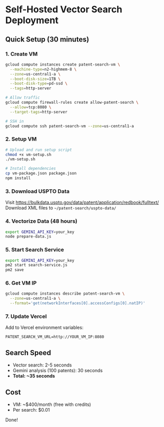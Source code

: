 # Self-Hosted Vector Search Deployment

## Quick Setup (30 minutes)

### 1. Create VM
```bash
gcloud compute instances create patent-search-vm \
  --machine-type=n2-highmem-8 \
  --zone=us-central1-a \
  --boot-disk-size=1TB \
  --boot-disk-type=pd-ssd \
  --tags=http-server

# Allow traffic
gcloud compute firewall-rules create allow-patent-search \
  --allow=tcp:8080 \
  --target-tags=http-server

# SSH in
gcloud compute ssh patent-search-vm --zone=us-central1-a
```

### 2. Setup VM
```bash
# Upload and run setup script
chmod +x vm-setup.sh
./vm-setup.sh

# Install dependencies
cp vm-package.json package.json
npm install
```

### 3. Download USPTO Data
Visit https://bulkdata.uspto.gov/data/patent/application/redbook/fulltext/
Download XML files to `~/patent-search/uspto-data/`

### 4. Vectorize Data (48 hours)
```bash
export GEMINI_API_KEY=your_key
node prepare-data.js
```

### 5. Start Search Service
```bash
export GEMINI_API_KEY=your_key
pm2 start search-service.js
pm2 save
```

### 6. Get VM IP
```bash
gcloud compute instances describe patent-search-vm \
  --zone=us-central1-a \
  --format='get(networkInterfaces[0].accessConfigs[0].natIP)'
```

### 7. Update Vercel
Add to Vercel environment variables:
```
PATENT_SEARCH_VM_URL=http://YOUR_VM_IP:8080
```

## Search Speed
- Vector search: 2-5 seconds
- Gemini analysis (100 patents): 30 seconds
- **Total: ~35 seconds**

## Cost
- VM: ~$400/month (free with credits)
- Per search: $0.01

Done!
